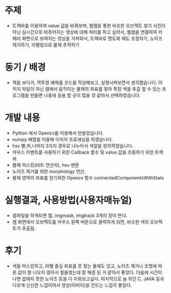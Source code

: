 # 주제
- 트랙바를 이용하여 value 값을 바꿔보며, 웹캠을 통한 비슷한 오브젝트 찾기 
사진이 아닌 실시간으로 비추어지는 영상에 대해 처리를 하고 싶어서, 웹캠을 연결하여 카메라 화면으로 보여지는 영상을 가져와서, 트랙바로 명도와 채도 조정하기, 노이즈 제거하기, 라벨링으로 물체 추적하기

# 동기 / 배경
- 책을 보다가, 역투영 예제를 코드를 작성해보고, 실행시켜보면서 생각했습니다. 이미지 파일이 아닌 캠에서 움직이는 물체의 좌표를 찾아 특정 색을 추출 할 수 있는 프로그램을 만들면 나중에 응용 할 곳이 많을 것 같아서 선택하였습니다.

# 개발 내용
- Python 에서 Opencv를 이용해서 만들었습니다.
- numpy 배열을 이용해 이미지 프로세싱을 하였습니다.
- hsv 빨,파,나머지 3가지 경우로 나누어서 색깔을 정의하였습니다.
- 마우스 이벤트를 사용하기 위한 Callback 함수 및 value 값을 조종하기 위한 트랙바.
- 물체 마스킹(비트 연산자),  hsv 변환
- 노이즈 제거를 위한 morphology 연산.
- 물체 영역의 좌표를 얻기위한 Opencv 함수 connectedComponentsWithStats

# 실행결과, 사용방법(사용자매뉴얼)
- 컴파일을 하게되면 캠, imgmask, imgtrack 3개의 창이 뜬다.
- 캠 화면에서 오브젝트를 마우스 왼쪽 버튼으로 클릭하게 되면, 비슷한 색의 오브젝트가 추출됨.

# 후기
- 색을 마스킹하고, 라벨 중심 좌표를 못 찾는 물체도 있고, 노이즈 제거나 조명에 따른 값이 잘 나오지 않아서 힘들었는데 잘 해결 된 거 같아서 좋았다. 다음에 시간이 나면 없애지 못한 노이즈 등을 다 지워보고싶다. 마지막으로 늘 하던 C, JAVA 등과 다르게 신선한 느낌이여서 영상(이미지)을 건드는 느낌이 좋았다.
